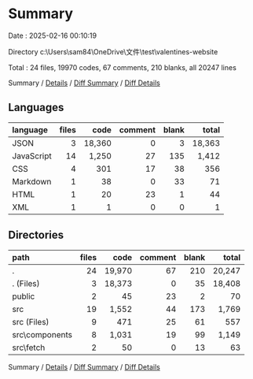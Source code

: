 # Summary

Date : 2025-02-16 00:10:19

Directory c:\\Users\\sam84\\OneDrive\\文件\\test\\valentines-website

Total : 24 files,  19970 codes, 67 comments, 210 blanks, all 20247 lines

Summary / [Details](details.md) / [Diff Summary](diff.md) / [Diff Details](diff-details.md)

## Languages
| language | files | code | comment | blank | total |
| :--- | ---: | ---: | ---: | ---: | ---: |
| JSON | 3 | 18,360 | 0 | 3 | 18,363 |
| JavaScript | 14 | 1,250 | 27 | 135 | 1,412 |
| CSS | 4 | 301 | 17 | 38 | 356 |
| Markdown | 1 | 38 | 0 | 33 | 71 |
| HTML | 1 | 20 | 23 | 1 | 44 |
| XML | 1 | 1 | 0 | 0 | 1 |

## Directories
| path | files | code | comment | blank | total |
| :--- | ---: | ---: | ---: | ---: | ---: |
| . | 24 | 19,970 | 67 | 210 | 20,247 |
| . (Files) | 3 | 18,373 | 0 | 35 | 18,408 |
| public | 2 | 45 | 23 | 2 | 70 |
| src | 19 | 1,552 | 44 | 173 | 1,769 |
| src (Files) | 9 | 471 | 25 | 61 | 557 |
| src\\components | 8 | 1,031 | 19 | 99 | 1,149 |
| src\\fetch | 2 | 50 | 0 | 13 | 63 |

Summary / [Details](details.md) / [Diff Summary](diff.md) / [Diff Details](diff-details.md)